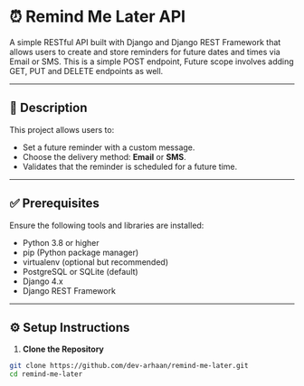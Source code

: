 # ⏰ Remind Me Later API

A simple RESTful API built with Django and Django REST Framework that allows users to create and store reminders for future dates and times via Email or SMS. This is a simple POST endpoint, Future scope involves adding GET, PUT and DELETE endpoints as well.

---

## 📖 Description

This project allows users to:
- Set a future reminder with a custom message.
- Choose the delivery method: **Email** or **SMS**.
- Validates that the reminder is scheduled for a future time.

---

## ✅ Prerequisites

Ensure the following tools and libraries are installed:

- Python 3.8 or higher
- pip (Python package manager)
- virtualenv (optional but recommended)
- PostgreSQL or SQLite (default)
- Django 4.x
- Django REST Framework

---

## ⚙️ Setup Instructions

1. **Clone the Repository**

```bash
git clone https://github.com/dev-arhaan/remind-me-later.git
cd remind-me-later
